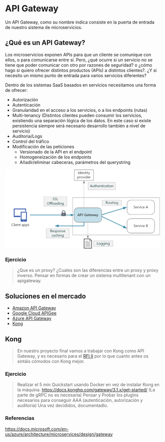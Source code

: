 # API Gateway

Un API Gateway, como su nombre indica consiste en la puerta de entrada de nuestro sistema de microservicios.

## ¿Qué es un API Gateway?

Los microservicios exponen APIs para que un cliente se comunique con ellos, o para comunicarse entre sí. Pero, ¿qué ocurre si un servicio no se tiene que poder comunicar con otro por razones de seguridad? o ¿cómo hago si quiero ofrecer distintos productos (APIs) a distintos clientes?. ¿Y si necesito un mismo punto de entrada para varios servicios diferentes?

Dentro de los sistemas SaaS basados en servicios necesitamos una forma de ofrecer:

* Autorización
* Autenticación
* Granularidad en el acceso a los servicios, o a los endpoints (rutas)
* Multi-tenancy (Distintos clientes pueden consumir los servicios, existiendo una separación lógica de los datos. En este caso si existe persistencia siempre será necesario desarrollo también a nivel de servicio)
* Auditoria/Logs
* Control del tráfico
* Modificación de las peticiones
  * Versionado de la API en el endpoint
  * Homogeneización de los endpoints
  * Añadir/eliminar cabeceras, parámetros del querystring

![url](./img/gateway.png)

### Ejercicio

> ¿Que es un proxy? ¿Cuales son las diferencias entre un proxy y proxy inverso.
> Pensar en formas de crear un sistema multitenant con un apigateway.

## Soluciones en el mercado

* [Amazon API Gateway](https://aws.amazon.com/api-gateway/)
* [Google Cloud APIGee](https://cloud.google.com/apigee?hl=es)
* [Azure API Gateway](https://azure.microsoft.com/es-es/services/api-management/#features)
* [Kong](https://konghq.com)

## Kong

> En nuestro proyecto final vamos a trabajar con Kong como API Gateway, y es necesario para el [RFI II](RFI/RFI-II.md) por lo que cuanto antes os sintáis cómodos con Kong mejor.

### Ejercicio

> Realizar el 5 min Quickstart usando Docker en vez de instalar Kong en la máquina.
<https://docs.konghq.com/gateway/3.1.x/get-started/>
(La parte de gRPC no es necesaria)
> Pensar y Probar los plugins necesarios para conseguir AAA (autenticación, autorización y auditoria)
> Una vez decididos, documentadlo.

### Referencias

<https://docs.microsoft.com/en-us/azure/architecture/microservices/design/gateway>
